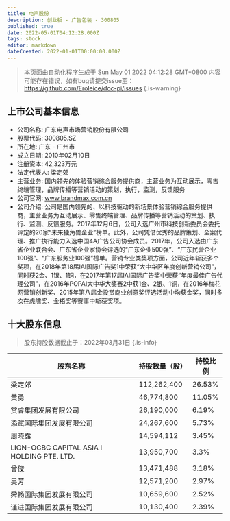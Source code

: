 ```yaml
---
title: 电声股份
description: 创业板 - 广告包装 - 300805
published: true
date: 2022-05-01T04:12:28.000Z
tags: stock
editor: markdown
dateCreated: 2022-01-01T00:00:00.000Z
---
```


> 本页面由自动化程序生成于 Sun May 01 2022 04:12:28 GMT+0800
> 内容可能存在错误，如有bug请提交issue至：https://github.com/Eroleice/doc-pi/issues
{.is-warning}

## 上市公司基本信息
- 公司名称: 广东电声市场营销股份有限公司
- 股票代码: 300805.SZ
- 所在地: 广东 - 广州市
- 成立日期: 2010年02月10日
- 注册资本: 42,323万元
- 法定代表人: 梁定郊
- 主营业务: 国内领先的体验营销综合服务提供商，主营业务为互动展示，零售终端管理，品牌传播等营销活动的策划，执行，监测，反馈服务
- 公司官网: www.brandmax.com.cn
- 公司介绍: 公司是国内领先的、以科技驱动的新场景体验营销综合服务提供商，主营业务为互动展示、零售终端管理、品牌传播等营销活动的策划、执行、监测、反馈服务。2017年12月6日，公司入选广州市科技创新委员会委托评定的20家“未来独角兽企业”榜单。此外，公司凭借优秀的品牌策划、全案代理、推广执行能力入选中国4A广告公司协会成员。2017年，公司入选由广东省企业联合会、广东省企业家协会评选的“广东企业500强”、“广东民营企业100强”、“广东服务业100强”榜单。营销专业类奖项方面，公司近年斩获多个奖项，在2018年第18届IAI国际广告奖1中荣获“大中华区年度创新营销公司”，同时获2金、1银、1铜，在2017年第17届IAI国际广告奖中荣获“年度最佳广告代理公司”，在2016年POPAI大中华大奖赛2中获1金、2银、1铜，在2016年梅花网营销创新奖、2015年第八届金投赏商业创意奖评选活动中均获金奖，同时多次在虎啸奖、金梧奖等赛事中斩获奖项。


## 十大股东信息
> 股东持股数据截止于：2022年03月31日
{.is-info}

| 股东名称 | 持股数量（股） | 持股比例 |
| --- | --- | --- |
| 梁定郊 | 112,262,400 | 26.53% |
| 黄勇 | 46,774,800 | 11.05% |
| 赏睿集团发展有限公司 | 26,190,000 | 6.19% |
| 添赋国际集团发展有限公司 | 24,267,600 | 5.73% |
| 周晓露 | 14,594,112 | 3.45% |
| LION-OCBC CAPITAL ASIA I HOLDING PTE. LTD. | 13,950,700 | 3.3% |
| 曾俊 | 13,471,488 | 3.18% |
| 吴芳 | 12,571,200 | 2.97% |
| 舜畅国际集团发展有限公司 | 10,659,600 | 2.52% |
| 谨进国际集团发展有限公司 | 10,130,400 | 2.39% |




